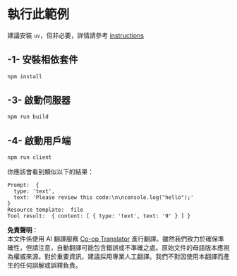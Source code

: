 <!--
CO_OP_TRANSLATOR_METADATA:
{
  "original_hash": "fae57a69c2b62cb7d92ff12da65f36c3",
  "translation_date": "2025-07-13T18:43:30+00:00",
  "source_file": "03-GettingStarted/02-client/solution/typescript/README.md",
  "language_code": "mo"
}
-->
# 執行此範例

建議安裝 `uv`，但非必要，詳情請參考 [instructions](https://docs.astral.sh/uv/#highlights)

## -1- 安裝相依套件

```bash
npm install
```

## -3- 啟動伺服器

```bash
npm run build
```

## -4- 啟動用戶端

```sh
npm run client
```

你應該會看到類似以下的結果：

```text
Prompt:  {
  type: 'text',
  text: 'Please review this code:\n\nconsole.log("hello");'
}
Resource template:  file
Tool result:  { content: [ { type: 'text', text: '9' } ] }
```

**免責聲明**：  
本文件係使用 AI 翻譯服務 [Co-op Translator](https://github.com/Azure/co-op-translator) 進行翻譯。雖然我們致力於確保準確性，但請注意，自動翻譯可能包含錯誤或不準確之處。原始文件的母語版本應視為權威來源。對於重要資訊，建議採用專業人工翻譯。我們不對因使用本翻譯而產生的任何誤解或誤釋負責。